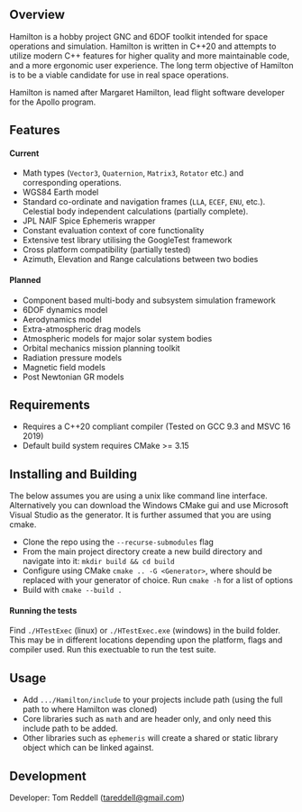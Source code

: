 ## Overview

Hamilton is a hobby project GNC and 6DOF toolkit intended for space operations and simulation. Hamilton is written in C++20 and attempts to utilize modern C++ features for higher quality and more maintainable code, and a more ergonomic user experience. The long term objective of Hamilton is to be a viable candidate for use in real space operations.

Hamilton is named after Margaret Hamilton, lead flight software developer for the Apollo program.

## Features

#### Current

* Math types (`Vector3`, `Quaternion`, `Matrix3`, `Rotator` etc.) and corresponding operations.
* WGS84 Earth model
* Standard co-ordinate and navigation frames (`LLA`, `ECEF`, `ENU`, etc.). Celestial body independent calculations (partially complete).
* JPL NAIF Spice Ephemeris wrapper
* Constant evaluation context of core functionality
* Extensive test library utilising the GoogleTest framework
* Cross platform compatibility (partially tested)
* Azimuth, Elevation and Range calculations between two bodies

#### Planned
* Component based multi-body and subsystem simulation framework
* 6DOF dynamics model
* Aerodynamics model
* Extra-atmospheric drag models
* Atmospheric models for major solar system bodies
* Orbital mechanics mission planning toolkit
* Radiation pressure models
* Magnetic field models
* Post Newtonian GR models

## Requirements
* Requires a C++20 compliant compiler (Tested on GCC 9.3 and MSVC 16 2019)
* Default build system requires CMake >= 3.15

## Installing and Building
The below assumes you are using a unix like command line interface. Alternatively you can download the Windows CMake gui and use Microsoft Visual Studio as the generator. It is further assumed that you are using cmake.

* Clone the repo using the `--recurse-submodules` flag
* From the main project directory create a new build directory and navigate into it: `mkdir build && cd build`
* Configure using CMake `cmake .. -G <Generator>`, where <Generator> should be replaced with your generator of choice. Run `cmake -h` for a list of options
* Build with `cmake --build .`

#### Running the tests
Find `./HTestExec` (linux) or `./HTestExec.exe` (windows) in the build folder. This may be in different locations depending upon the platform, flags and compiler used. Run this exectuable to run the test suite.

## Usage
* Add `.../Hamilton/include` to your projects include path (using the full path to where Hamilton was cloned)
* Core libraries such as `math` and are header only, and only need this include path to be added.
* Other libraries such as `ephemeris` will create a shared or static library object which can be linked against.

## Development

Developer: Tom Reddell (tareddell@gmail.com)